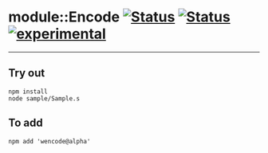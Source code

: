 
# module::Encode [![Status](https://img.shields.io/circleci/build/github/Wandalen/wEncode?label=Test&logo=Test)](https://circleci.com/gh/Wandalen/wEncode) [![Status](https://github.com/Wandalen/wEncode/workflows/Test/badge.svg)](https://github.com/Wandalen/wEncode/actions?query=workflow%3ATest) [![experimental](https://img.shields.io/badge/stability-experimental-orange.svg)](https://github.com/emersion/stability-badges#experimental)

___

## Try out
```
npm install
node sample/Sample.s
```

## To add
```
npm add 'wencode@alpha'
```

